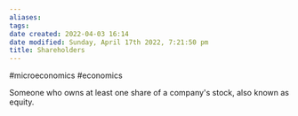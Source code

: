 ```yaml
---
aliases: 
tags: 
date created: 2022-04-03 16:14
date modified: Sunday, April 17th 2022, 7:21:50 pm
title: Shareholders
---
```


#microeconomics #economics

Someone who owns at least one share of a company's stock, also known as equity.